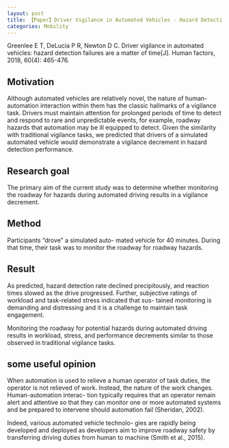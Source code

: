 ```yaml
---
layout: post
title: 【Paper】Driver Vigilance in Automated Vehicles - Hazard Detection Failures Are a Matter of Time
categories: Mobility
---
```


Greenlee E T, DeLucia P R, Newton D C. Driver vigilance in automated vehicles: hazard detection failures are a matter of time[J]. Human factors, 2018, 60(4): 465-476.

## Motivation

Although automated vehicles are relatively novel, the nature of human-automation interaction within them has the classic hallmarks of a vigilance task. Drivers must maintain attention for prolonged periods of time to detect and respond to rare and unpredictable events, for example, roadway hazards that automation may be ill equipped to detect. Given the similarity with traditional vigilance tasks, we predicted that drivers of a simulated automated vehicle would demonstrate a vigilance decrement in hazard detection performance. 

## Research goal

The primary aim of the current study was to determine whether monitoring the roadway for hazards during automated driving results in a vigilance decrement.

## Method

Participants “drove” a simulated auto- mated vehicle for 40 minutes. During that time, their task was to monitor the roadway for roadway hazards.

## Result

As predicted, hazard detection rate declined precipitously, and reaction times slowed as the drive progressed. Further, subjective ratings of workload and task-related stress indicated that sus- tained monitoring is demanding and distressing and it is a challenge to maintain task engagement.

Monitoring the roadway for potential hazards during automated driving results in workload, stress, and performance decrements similar to those observed in traditional vigilance tasks.

## some useful opinion

When automation is used to relieve a human operator of task duties, the operator is not relieved of work. Instead, the nature of the work changes. Human-automation interac- tion typically requires that an operator remain alert and attentive so that they can monitor one or more automated systems and be prepared to intervene should automation fail (Sheridan, 2002).

Indeed, various automated vehicle technolo- gies are rapidly being developed and deployed as developers aim to improve roadway safety by transferring driving duties from human to machine (Smith et al., 2015).

